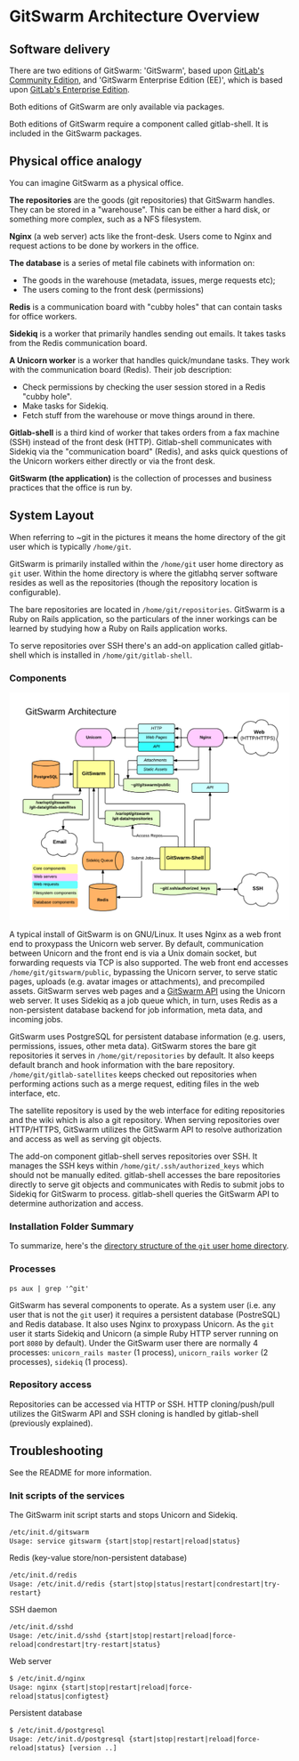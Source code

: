 # GitSwarm Architecture Overview

## Software delivery

There are two editions of GitSwarm: 'GitSwarm', based upon
[GitLab's Community Edition](https://gitlab.com/gitlab-org/gitlab-ce/tree/master),
and 'GitSwarm Enterprise Edition (EE)', which is based upon
[GitLab's Enterprise Edition](https://gitlab.com/gitlab-org/gitlab-ee/tree/master).

Both editions of GitSwarm are only available via packages.

Both editions of GitSwarm require a component called gitlab-shell.
It is included in the GitSwarm packages.

## Physical office analogy

You can imagine GitSwarm as a physical office.

**The repositories** are the goods (git repositories) that GitSwarm
handles. They can be stored in a "warehouse". This can be either a hard
disk, or something more complex, such as a NFS filesystem.

**Nginx** (a web server) acts like the front-desk. Users come to Nginx and
request actions to be done by workers in the office.

**The database** is a series of metal file cabinets with information on:
 - The goods in the warehouse (metadata, issues, merge requests etc);
 - The users coming to the front desk (permissions)

**Redis** is a communication board with "cubby holes" that can contain
tasks for office workers.

**Sidekiq** is a worker that primarily handles sending out emails. It takes
tasks from the Redis communication board.

**A Unicorn worker** is a worker that handles quick/mundane tasks. They
work with the communication board (Redis). Their job description:
 - Check permissions by checking the user session stored in a Redis "cubby
   hole".
 - Make tasks for Sidekiq.
 - Fetch stuff from the warehouse or move things around in there.

**Gitlab-shell** is a third kind of worker that takes orders from a fax
machine (SSH) instead of the front desk (HTTP). Gitlab-shell communicates
with Sidekiq via the "communication board" (Redis), and asks quick
questions of the Unicorn workers either directly or via the front desk.

**GitSwarm (the application)** is the collection of processes and business
practices that the office is run by.

## System Layout

When referring to ~git in the pictures it means the home directory of the
git user which is typically `/home/git`.

GitSwarm is primarily installed within the `/home/git` user home directory
as `git` user. Within the home directory is where the gitlabhq server
software resides as well as the repositories (though the repository
location is configurable).

The bare repositories are located in `/home/git/repositories`. GitSwarm is
a Ruby on Rails application, so the particulars of the inner workings can
be learned by studying how a Ruby on Rails application works.

To serve repositories over SSH there's an add-on application called
gitlab-shell which is installed in `/home/git/gitlab-shell`.

### Components

![GitSwarm Diagram Overview](gitswarm_diagram_overview.png)

A typical install of GitSwarm is on GNU/Linux. It uses Nginx as a web front
end to proxypass the Unicorn web server. By default, communication between
Unicorn and the front end is via a Unix domain socket, but forwarding
requests via TCP is also supported. The web front end accesses
`/home/git/gitswarm/public`, bypassing the Unicorn server, to serve static
pages, uploads (e.g. avatar images or attachments), and precompiled
assets. GitSwarm serves web pages and a [GitSwarm API](../api/README.md)
using the Unicorn web server. It uses Sidekiq as a job queue which, in
turn, uses Redis as a non-persistent database backend for job information,
meta data, and incoming jobs.

GitSwarm uses PostgreSQL for persistent database information (e.g. users,
permissions, issues, other meta data). GitSwarm stores the bare git
repositories it serves in `/home/git/repositories` by default. It also
keeps default branch and hook information with the bare repository.
`/home/git/gitlab-satellites` keeps checked out repositories when
performing actions such as a merge request, editing files in the web
interface, etc.

The satellite repository is used by the web interface for editing
repositories and the wiki which is also a git repository. When serving
repositories over HTTP/HTTPS, GitSwarm utilizes the GitSwarm API to resolve
authorization and access as well as serving git objects.

The add-on component gitlab-shell serves repositories over SSH. It manages
the SSH keys within `/home/git/.ssh/authorized_keys` which should not be
manually edited. gitlab-shell accesses the bare repositories directly to
serve git objects and communicates with Redis to submit jobs to Sidekiq for
GitSwarm to process. gitlab-shell queries the GitSwarm API to determine
authorization and access.

### Installation Folder Summary

To summarize, here's the [directory structure of the `git` user home directory](../install/structure.md).

### Processes

    ps aux | grep '^git'

GitSwarm has several components to operate. As a system user (i.e. any user
that is not the `git` user) it requires a persistent database (PostreSQL)
and Redis database. It also uses Nginx to proxypass Unicorn. As the `git`
user it starts Sidekiq and Unicorn (a simple Ruby HTTP server running on
port `8080` by default). Under the GitSwarm user there are normally 4
processes: `unicorn_rails master` (1 process), `unicorn_rails worker` (2
processes), `sidekiq` (1 process).

### Repository access

Repositories can be accessed via HTTP or SSH. HTTP cloning/push/pull
utilizes the GitSwarm API and SSH cloning is handled by gitlab-shell
(previously explained).

## Troubleshooting

See the README for more information.

### Init scripts of the services

The GitSwarm init script starts and stops Unicorn and Sidekiq.

```
/etc/init.d/gitswarm
Usage: service gitswarm {start|stop|restart|reload|status}
```

Redis (key-value store/non-persistent database)

```
/etc/init.d/redis
Usage: /etc/init.d/redis {start|stop|status|restart|condrestart|try-restart}
```

SSH daemon

```
/etc/init.d/sshd
Usage: /etc/init.d/sshd {start|stop|restart|reload|force-reload|condrestart|try-restart|status}
```

Web server

```
$ /etc/init.d/nginx
Usage: nginx {start|stop|restart|reload|force-reload|status|configtest}
```

Persistent database

```
$ /etc/init.d/postgresql
Usage: /etc/init.d/postgresql {start|stop|restart|reload|force-reload|status} [version ..]
```
